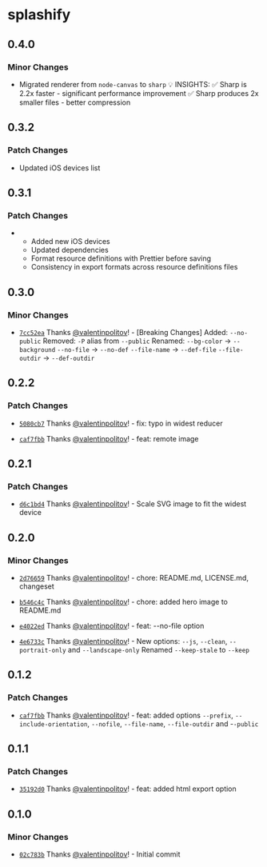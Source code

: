 # splashify

## 0.4.0

### Minor Changes

- Migrated renderer from `node-canvas` to `sharp`
  💡 INSIGHTS:
  ✅ Sharp is 2.2x faster - significant performance improvement
  ✅ Sharp produces 2x smaller files - better compression

## 0.3.2

### Patch Changes

- Updated iOS devices list

## 0.3.1

### Patch Changes

- - Added new iOS devices
  - Updated dependencies
  - Format resource definitions with Prettier before saving
  - Consistency in export formats across resource definitions files

## 0.3.0

### Minor Changes

- [`7cc52ea`](https://github.com/valentinpolitov/splashify/commit/7cc52ea7788f912e5def77c1eaceac7a104cdebb) Thanks [@valentinpolitov](https://github.com/valentinpolitov)! - [Breaking Changes]
  Added: `--no-public`
  Removed: `-P` alias from `--public`
  Renamed:
  `--bg-color` -> `--background`
  `--no-file` -> `--no-def`
  `--file-name` -> `--def-file`
  `--file-outdir` -> `--def-outdir`

## 0.2.2

### Patch Changes

- [`5080cb7`](https://github.com/valentinpolitov/splashify/commit/5080cb718aa35b63cd12fe92f1a3af6b3c0853f6) Thanks [@valentinpolitov](https://github.com/valentinpolitov)! - fix: typo in widest reducer

- [`caf7fbb`](https://github.com/valentinpolitov/splashify/commit/caf7fbbb17b612987c60309823a2eb9e24d10e2f) Thanks [@valentinpolitov](https://github.com/valentinpolitov)! - feat: remote image

## 0.2.1

### Patch Changes

- [`d6c1bd4`](https://github.com/valentinpolitov/splashify/commit/d6c1bd46e341838abe523b6602dd6d7c764a8ebe) Thanks [@valentinpolitov](https://github.com/valentinpolitov)! - Scale SVG image to fit the widest device

## 0.2.0

### Minor Changes

- [`2d76659`](https://github.com/valentinpolitov/splashify/commit/2d7665907c1a13871d1a68792e3b064e1931bb00) Thanks [@valentinpolitov](https://github.com/valentinpolitov)! - chore: README.md, LICENSE.md, changeset

- [`b546c4c`](https://github.com/valentinpolitov/splashify/commit/b546c4c0a2c2d93f312832ce7d0d5c3c2604c10c) Thanks [@valentinpolitov](https://github.com/valentinpolitov)! - chore: added hero image to README.md

- [`e4022ed`](https://github.com/valentinpolitov/splashify/commit/e4022ed86dad275143cafeedfa01e9125fd7ecbd) Thanks [@valentinpolitov](https://github.com/valentinpolitov)! - feat: --no-file option

- [`4e6733c`](https://github.com/valentinpolitov/splashify/commit/4e6733cd1a1fc9419495ad02681b164b7cb193a5) Thanks [@valentinpolitov](https://github.com/valentinpolitov)! - New options: `--js`, `--clean`, `--portrait-only` and `--landscape-only`
  Renamed `--keep-stale` to `--keep`

## 0.1.2

### Patch Changes

- [`caf7fbb`](https://github.com/valentinpolitov/splashify/commit/caf7fbbb17b612987c60309823a2eb9e24d10e2f) Thanks [@valentinpolitov](https://github.com/valentinpolitov)! - feat: added options `--prefix`, `--include-orientation`, `--nofile`, `--file-name`, `--file-outdir` and -`-public`

## 0.1.1

### Patch Changes

- [`35192d0`](https://github.com/valentinpolitov/splashify/commit/35192d07d78cfe35e34c5963b819f766e0255945) Thanks [@valentinpolitov](https://github.com/valentinpolitov)! - feat: added html export option

## 0.1.0

### Minor Changes

- [`02c783b`](https://github.com/valentinpolitov/splashify/commit/02c783bf8aa1a71cc821fe97c8d149d42fff5ada) Thanks [@valentinpolitov](https://github.com/valentinpolitov)! - Initial commit
